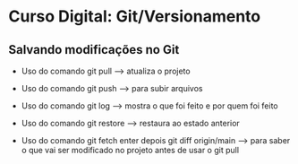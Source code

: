 # Curso Digital: Git/Versionamento

## Salvando modificações no Git

* Uso do comando git pull --> atualiza o projeto

* Uso do comando git push --> para subir arquivos

* Uso do comando git log --> mostra o que foi feito e por quem foi feito

* Uso do comando git restore --> restaura ao estado anterior

* Uso do comando git fetch enter depois git diff origin/main --> para saber o que vai ser modificado no projeto antes de usar o git pull
